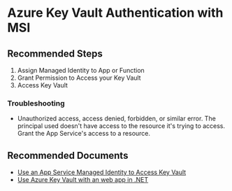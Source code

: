 <properties
	pageTitle="Azure Key Vault Authentication with MSI"
	description="Azure Key Vault Authentication with MSI"
	service="Microsoft.Keyvault"
	resource="vaults"
	authors="jlichwa"
	ms.author="jalichwa"
	displayOrder="9"
	selfHelpType="generic"
	supportTopicIds="32596881"
	resourceTags="optional"
	productPesIds="15657"
	cloudEnvironments="blackForest, fairfax, public, MoonCake"
	articleId="keyvault-authwithMSI"
/>

# Azure Key Vault Authentication with MSI
## **Recommended Steps**

1. Assign Managed Identity to App or Function
2. Grant Permission to Access your Key Vault
3. Access Key Vault

### **Troubleshooting**

* Unauthorized access, access denied, forbidden, or similar error. The principal used doesn't have access to the resource it's trying to access. Grant the App Service's access to a resource.

## **Recommended Documents**
* [Use an App Service Managed Identity to Access Key Vault](https://docs.microsoft.com/azure/key-vault/managed-identity)
* [Use Azure Key Vault with an web app in .NET](https://docs.microsoft.com/azure/key-vault/tutorial-net-create-vault-azure-web-app)
